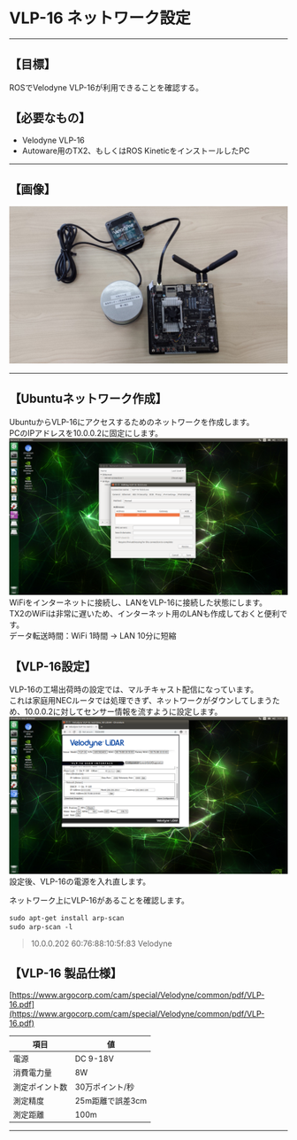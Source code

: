# VLP-16 ネットワーク設定
<hr>

## 【目標】
ROSでVelodyne VLP-16が利用できることを確認する。

## 【必要なもの】
* Velodyne VLP-16<br>
* Autoware用のTX2、もしくはROS KineticをインストールしたPC
<hr>

## 【画像】
![](./img/vlp-16.jpg)
<hr>

## 【Ubuntuネットワーク作成】
UbuntuからVLP-16にアクセスするためのネットワークを作成します。<br>
PCのIPアドレスを10.0.0.2に固定にします。<br>
![](./img/network1.png)
WiFiをインターネットに接続し、LANをVLP-16に接続した状態にします。<br>
TX2のWiFiは非常に遅いため、インターネット用のLANも作成しておくと便利です。<br>
データ転送時間：WiFi 1時間 -> LAN 10分に短縮<br>

## 【VLP-16設定】
VLP-16の工場出荷時の設定では、マルチキャスト配信になっています。<br>
これは家庭用NECルータでは処理できず、ネットワークがダウンしてしまうため、10.0.0.2に対してセンサー情報を流すように設定します。<br>
![](./img/network2.png)
設定後、VLP-16の電源を入れ直します。<br>

ネットワーク上にVLP-16があることを確認します。<br>
```
sudo apt-get install arp-scan
sudo arp-scan -l
```
> 10.0.0.202	60:76:88:10:5f:83	Velodyne<br>


## 【VLP-16 製品仕様】
[https://www.argocorp.com/cam/special/Velodyne/common/pdf/VLP-16.pdf](https://www.argocorp.com/cam/special/Velodyne/common/pdf/VLP-16.pdf)

項目 | 値
-- | --
電源 | DC 9-18V
消費電力量 | 8W
測定ポイント数 | 30万ポイント/秒
測定精度 | 25m距離で誤差3cm
測定距離 | 100m

<hr>
